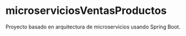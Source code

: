 # microserviciosVentasProductos
Proyecto basado en arquitectura de microservicios usando Spring Boot.
